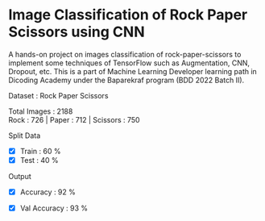 # Image Classification of Rock Paper Scissors using CNN

A hands-on project on images classification of rock-paper-scissors to implement some techniques of TensorFlow such as Augmentation, CNN, Dropout, etc. This is a part of Machine Learning Developer learning path in Dicoding Academy under the Baparekraf program (BDD 2022 Batch II).

Dataset : Rock Paper Scissors <br />

Total Images : 2188<br />
Rock : 726  |  Paper : 712  |  Scissors : 750

 Split Data
 - [x] Train       : 60 %
 - [x] Test        : 40 %

Output
 - [x] Accuracy       : 92 %
 - [x] Val Accuracy   : 93 %

